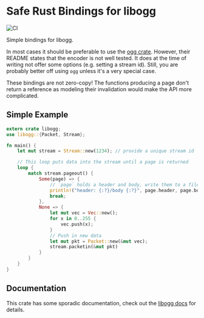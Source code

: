 # Safe Rust Bindings for libogg

![CI](https://github.com/hatzel/libogg-rs/workflows/CI/badge.svg)

Simple bindings for libogg.

In most cases it should be preferable to use the [ogg crate](https://github.com/RustAudio/ogg).
However, their README states that the encoder is not well tested.
It does at the time of writing not offer some options (e.g. setting a stream id).
Still, you are probably better off using `ogg` unless it's a very special case.

These bindings are not zero-copy!
The functions producing a page don't return a reference as modeling their
invalidation would make the API more complicated.

## Simple Example

```rust
extern crate libogg;
use libogg::{Packet, Stream};

fn main() {
    let mut stream = Stream::new(1234); // provide a unique stream id

    // This loop puts data into the stream until a page is returned
    loop {
        match stream.pageout() {
            Some(page) => {
                // `page` holds a header and body, write them to a file
                println!("header: {:?}/body {:?}", page.header, page.body);
                break;
            },
            None => {
                let mut vec = Vec::new();
                for x in 0..255 {
                    vec.push(x);
                }
                // Push in new data
                let mut pkt = Packet::new(&mut vec);
                stream.packetin(&mut pkt)
            }
        }
    }
}
```

## Documentation

This crate has some sporadic documentation, check out the [libogg docs](https://xiph.org/ogg/doc/libogg/)
for details.
